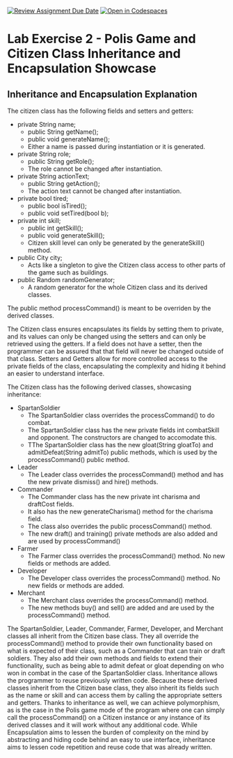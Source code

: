 [![Review Assignment Due Date](https://classroom.github.com/assets/deadline-readme-button-22041afd0340ce965d47ae6ef1cefeee28c7c493a6346c4f15d667ab976d596c.svg)](https://classroom.github.com/a/vzRivYzR)
[![Open in Codespaces](https://classroom.github.com/assets/launch-codespace-2972f46106e565e64193e422d61a12cf1da4916b45550586e14ef0a7c637dd04.svg)](https://classroom.github.com/open-in-codespaces?assignment_repo_id=18677213)

# Lab Exercise 2 - Polis Game and Citizen Class Inheritance and Encapsulation Showcase

## Inheritance and Encapsulation Explanation

The citizen class has the following fields and setters and getters:
- private String name;
    - public String getName();
    - public void generateName();
    - Either a name is passed during instantiation or it is generated.
- private String role;
    - public String getRole();
    - The role cannot be changed after instantiation.
- private String actionText;
    - public String getAction();
    - The action text cannot be changed after instantiation.
- private bool tired;
    - public bool isTired();
    - public void setTired(bool b);
- private int skill;
    - public int getSkill();
    - public void generateSkill();
    - Citizen skill level can only be generated by the generateSkill() method.
- public City city;
    - Acts like a singleton to give the Citizen class access to other parts of the game such as buildings.
- public Random randomGenerator;
    - A random generator for the whole Citizen class and its derived classes.

The public method processCommand() is meant to be overriden by the derived classes.

The Citizen class ensures encapsulates its fields by setting them to private, and its values can only be changed using the setters and can only be retrieved using the getters. If a field does not have a setter, then the programmer can be assured that that field will never be changed outside of that class. Setters and Getters allow for more controlled access to the private fields of the class, encapsulating the complexity and hiding it behind an easier to understand interface.

The Citizen class has the following derived classes, showcasing inheritance:
- SpartanSoldier
    - The SpartanSoldier class overrides the processCommand() to do combat.
    - The SpartanSoldier class has the new private fields int combatSkill and opponent. The constructors are changed to accomodate this.
    - TThe SpartanSoldier class has the new gloat(String gloatTo) and admitDefeat(String admitTo) public methods, which is used by the processCommand() public method.
- Leader
    - The Leader class overrides the processCommand() method and has the new private dismiss() and hire() methods.
- Commander
    - The Commander class has the new private int charisma and draftCost fields.
    - It also has the new generateCharisma() method for the charisma field.
    - The class also overrides the public processCommand() method.
    - The new draft() and training() private methods are also added and are used by processCommand()
- Farmer
    - The Farmer class overrides the processCommand() method. No new fields or methods are added.
- Developer
    - The Developer class overrides the processCommand() method. No new fields or methods are added.
- Merchant
    - The Merchant class overrides the processCommand() method.
    - The new methods buy() and sell() are added and are used by the processCommand() method.

The SpartanSoldier, Leader, Commander, Farmer, Developer, and Merchant classes all inherit from the Citizen base class. They all override the processCommand() method to provide their own functionality based on what is expected of their class, such as a Commander that can train or draft soldiers. They also add their own methods and fields to extend their functionality, such as being able to admit defeat or gloat depending on who won in combat in the case of the SpartanSoldier class. Inheritance allows the programmer to reuse previously written code. Because these derived classes inherit from the Citizen base class, they also inherit its fields such as the name or skill and can access them by calling the appropriate setters and getters. Thanks to inheritance as well, we can achieve polymorphism, as is the case in the Polis game mode of the program where one can simply call the processCommand() on a Citizen instance or any instance of its derived classes and it will work without any additional code. While Encapsulation aims to lessen the burden of complexity on the mind by abstracting and hiding code behind an easy to use interface, inheritance aims to lessen code repetition and reuse code that was already written.
